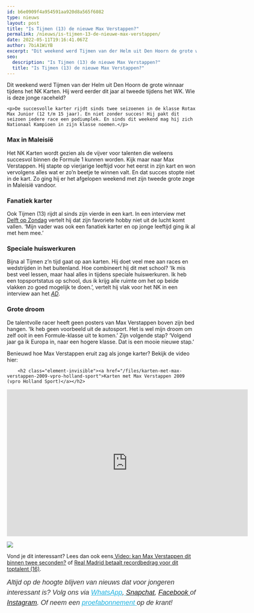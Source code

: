 ```yaml
---
id: b6e0909f4a954591aa920d8a565f6082
type: nieuws
layout: post
title: "Is Tijmen (13) de nieuwe Max Verstappen?"
permalink: /nieuws/is-tijmen-13-de-nieuwe-max-verstappen/
date: 2022-05-11T19:16:41.067Z
author: 7biA1WiYB
excerpt: "Dit weekend werd Tijmen van der Helm uit Den Hoorn de grote winnaar tijdens het NK Karten. Hij werd eerder dit jaar al tweede tijdens het WK. Wie is deze jonge raceheld?  "
seo:
  description: "Is Tijmen (13) de nieuwe Max Verstappen?"
  title: "Is Tijmen (13) de nieuwe Max Verstappen?"
---
```

Dit weekend werd Tijmen van der Helm uit Den Hoorn de grote winnaar tijdens het NK Karten. Hij werd eerder dit jaar al tweede tijdens het WK. Wie is deze jonge raceheld?  

    <p>De succesvolle karter rijdt sinds twee seizoenen in de klasse Rotax Max Junior (12 t/m 15 jaar). En niet zonder succes! Hij pakt dit seizoen iedere race een podiumplek. En sinds dit weekend mag hij zich Nationaal Kampioen in zijn klasse noemen.</p>
<h3>Max in Maleisië</h3>
<p>Het NK Karten wordt gezien als de vijver voor talenten die weleens succesvol binnen de Formule 1 kunnen worden. Kijk maar naar Max Verstappen. Hij stapte op vierjarige leeftijd voor het eerst in zijn kart en won vervolgens alles wat er zo’n beetje te winnen valt. En dat succes stopte niet in de kart. Zo ging hij er het afgelopen weekend met zijn tweede grote zege in Maleisië vandoor.</p>
<h3>Fanatiek karter</h3>
<p>Ook Tijmen (13) rijdt al sinds zijn vierde in een kart. In een interview met <a href="https://www.delftopzondag.nl/nieuws/algemeen/85368/hemd-van-het-lijf-tijmen-van-der-helm-" target="_blank">Delft op Zondag</a> vertelt hij dat zijn favoriete hobby niet uit de lucht komt vallen. ‘Mijn vader was ook een fanatiek karter en op jonge leeftijd ging ik al met hem mee.’</p>
<h3><strong>Speciale huiswerkuren</strong></h3>
<p>Bijna al Tijmen z’n tijd gaat op aan karten. Hij doet veel mee aan races en wedstrijden in het buitenland. Hoe combineert hij dit met school? ‘Ik mis best veel lessen, maar haal alles in tijdens speciale huiswerkuren. Ik heb een topsportstatus op school, dus ik krijg alle ruimte om het op beide vlakken zo goed mogelijk te doen.’, vertelt hij vlak voor het NK in een interview aan het <a href="https://www.ad.nl/delft/tijmen-13-ik-accepteer-niet-dat-ik-fouten-maak~a567bdce/" target="_blank"><em>AD</em></a>.</p>
<h3><strong>Grote droom</strong></h3>
<p>De talentvolle racer heeft geen posters van Max Verstappen boven zijn bed hangen. ‘Ik heb geen voorbeeld uit de autosport. Het is wel mijn droom om zelf ooit in een Formule-klasse uit te komen.’ Zijn volgende stap? ‘Volgend jaar ga ik Europa in, naar een hogere klasse. Dat is een mooie nieuwe stap.’</p>
<p>Benieuwd hoe Max Verstappen eruit zag als jonge karter? Bekijk de video hier:</p>
<p><div class="media media-element-container media-default"><div id="file-419279" class="file file-video file-video-youtube">

        <h2 class="element-invisible"><a href="/files/karten-met-max-verstappen-2009-vpro-holland-sport">Karten met Max Verstappen 2009 (vpro Holland Sport)</a></h2>
    
  
  <div class="content">
    <div class="media-youtube-video file media-element file-default media-youtube-1">
  <iframe class="media-youtube-player" width="640" height="390" title="Karten met Max Verstappen 2009 (vpro Holland Sport)" src="https://www.youtube.com/embed/Lxj4wUrLemM?wmode=opaque&controls=" name="Karten met Max Verstappen 2009 (vpro Holland Sport)" frameborder="0" allowfullscreen="">Video van Karten met Max Verstappen 2009 (vpro Holland Sport)</iframe>
</div>
  </div>

  
</div>
</div>
<div class="kader">
<p><img class="kaderafbeelding" src="https://7dagen.netlify.app/sites/default/files/ff.png"></p>
<p>Vond je dit interessant? Lees dan ook eens<a href="https://7dagen.netlify.app/lifestyle/fenna-17-van-hoefwijzer-over-het-succes-van-paardentubers" target="_blank"> </a><a href="https://7dagen.netlify.app/video/video-kan-max-verstappen-dit-binnen-twee-seconden">Video: kan Max Verstappen dit binnen twee seconden?</a> of <a href="https://7dagen.netlify.app/nieuws/real-madrid-betaalt-recordbedrag-voor-dit-toptalent-16">Real Madrid betaalt recordbedrag voor dit toptalent (16)</a>.</p>
<p><em style="box-sizing: inherit; color: rgb(51, 51, 51); font-family: &quot;PT Sans&quot;, sans-serif; font-size: 18px; line-height: 27px;">Altijd op de hoogte blijven van nieuws dat voor jongeren interessant is? Volg ons via </em><em style="box-sizing: inherit; color: rgb(34, 179, 224); transition: color 0.3s ease; font-family: &quot;PT Sans&quot;, sans-serif; font-size: 18px; line-height: 27px;"><a href="https://7dagen.netlify.app/whatsapp" style="box-sizing: inherit; color: rgb(34, 179, 224); transition: color 0.3s ease; font-family: &quot;PT Sans&quot;, sans-serif; font-size: 18px; line-height: 27px;">WhatsApp</a></em><em style="box-sizing: inherit; color: rgb(51, 51, 51); font-family: &quot;PT Sans&quot;, sans-serif; font-size: 18px; line-height: 27px;">,</em><em style="box-sizing: inherit; color: rgb(34, 179, 224); transition: color 0.3s ease; font-family: &quot;PT Sans&quot;, sans-serif; font-size: 18px; line-height: 27px;"><a href="https://7dagen.netlify.app/whatsapp" style="box-sizing: inherit; color: rgb(34, 179, 224); transition: color 0.3s ease; font-family: &quot;PT Sans&quot;, sans-serif; font-size: 18px; line-height: 27px;"> </a></em><em style="box-sizing: inherit; color: rgb(51, 51, 51); font-family: &quot;PT Sans&quot;, sans-serif; font-size: 18px; line-height: 27px;"><a href="https://www.snapchat.com/add/sevendaysnl">Snapchat</a>, <a href="https://www.facebook.com/7Daysnl?ref=bookmarks">Facebook </a>of <a href="https://instagram.com/7DAysnl/">Instagram</a>. Of </em><em style="box-sizing: inherit; color: rgb(51, 51, 51); font-family: &quot;PT Sans&quot;, sans-serif; font-size: 18px; line-height: 27px;">neem een </em><a href="https://abonneren.sevendays.nl/abonneren/abonnementen/ae/artikel" style="box-sizing: inherit; color: rgb(34, 179, 224); transition: color 0.3s ease; font-family: &quot;PT Sans&quot;, sans-serif; font-size: 18px; line-height: 27px;"><em style="box-sizing: inherit;">proefabonnement </em></a><em style="box-sizing: inherit; color: rgb(51, 51, 51); font-family: &quot;PT Sans&quot;, sans-serif; font-size: 18px; line-height: 27px;">op de krant!</em></p>
</div>
  
